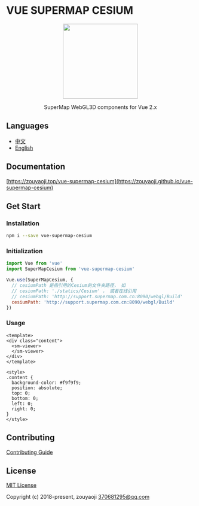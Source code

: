 # VUE SUPERMAP CESIUM

<p align="center">
  <img src="https://zouyaoji.top/vue-supermap-cesium/favicon.png" width="200px">
</p>
<p align="center">SuperMap WebGL3D components for Vue 2.x</p>

<!-- [![npm](https://img.shields.io/npm/v/vue-baidu-map.svg)]()
[![Travis](https://img.shields.io/travis/Dafrok/vue-baidu-map.svg)]()
[![Package Quality](http://npm.packagequality.com/shield/vue-baidu-map.svg)](http://packagequality.com/#?package=vue-baidu-map)
[![npm](https://img.shields.io/npm/dm/vue-baidu-map.svg)]()
[![license](https://img.shields.io/github/license/dafrok/vue-baidu-map.svg)]() -->

## Languages

- [中文](https://github.com/zouyaoji/vue-supermap-cesium/blob/master/README.zh.md)
- [English](https://github.com/zouyaoji/vue-supermap-cesium/blob/master/README.md)

## Documentation

[https://zouyaoji.top/vue-supermap-cesium](https://zouyaoji.github.io/vue-supermap-cesium)

## Get Start

### Installation

```bash
npm i --save vue-supermap-cesium
```

### Initialization

```javascript
import Vue from 'vue'
import SuperMapCesium from 'vue-supermap-cesium'

Vue.use(SuperMapCesium, {
  // cesiumPath 是指引用的Cesium的文件夹路径， 如
  // cesiumPath: './statics/Cesium' ， 或者在线引用
  // cesiumPath: 'http://support.supermap.com.cn:8090/webgl/Build'
  cesiumPath: 'http://support.supermap.com.cn:8090/webgl/Build'
})
```

### Usage

```vue
<template>
<div class="content">
  <sm-viewer>
  </sm-viewer>
</div>
</template>

<style>
.content {
  background-color: #f9f9f9;
  position: absolute;
  top: 0;
  bottom: 0;
  left: 0;
  right: 0;
}
</style>
```

## Contributing

[Contributing Guide](https://github.com/zouyaoji/vue-supermap-cesium/blob/master/CONTRIBUTING.md)


## License

[MIT License](https://opensource.org/licenses/MIT)

Copyright (c) 2018-present, zouyaoji <370681295@qq.com>